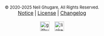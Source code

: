 <center><font size="2">© 2020-2025 Neil Ghugare, All Rights Reserved.</font></center>

<center><a href="/notice/index.html"><font size="3">Notice</font></a>&nbsp;<font size="3">&#124;</font>&nbsp;<a href="/licensepage/index.html"><font size="3">License</font></a>&nbsp;<font size="3">&#124;</font>&nbsp;<a href="/changelog/index.html"><font size="3">Changelog</font></a></center>

<br />

<center>
<div>
    <div style="display:inline-block;">
        <a href="/notice_leave_git/index.html"><img src="https://external-content.duckduckgo.com/iu/?u=https%3A%2F%2Flh3.googleusercontent.com%2Fproxy%2FRoPcmEVMBSgWrFW1o1e2zAMssiAvZHDxzHM_U2JaCEBn7r8nLUxiauFGk5Oy_Y8CJqOr0OZSJ9V3tJ_Mj4ITBJNOuwFT%3Ds0-d&f=1&nofb=1&ipt=dc419831c1f13f73c80e48547f8a5b69a388cca51c4ba53160d5712d55eb18a1&ipo=images" alt="github logo" width="30"></a>
    </div>
    &nbsp;&nbsp;
    <div style="display:inline-block;">
        <a href="/notice_leave_li/index.html"><img src="https://external-content.duckduckgo.com/iu/?u=https%3A%2F%2Fwww.pinclipart.com%2Fpicdir%2Fmiddle%2F97-971470_linkedin-linkedin-social-media-icons-clipart.png&f=1&nofb=1&ipt=02e2ace7d9ace90740c4c0cd1764be258724547fc26aa22b2378446aed1c2dce&ipo=images" alt="linkedin logo" width="30"></a>
    </div>
</div>
</center>